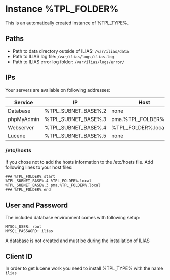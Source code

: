 # Instance %TPL_FOLDER%

This is an automatically created instance of %TPL_TYPE%.

## Paths

* Path to data directory outside of ILIAS: `/var/ilias/data`
* Path to ILIAS log file: `/var/ilias/logs/ilias.log`
* Path to ILIAS error log folder: `/var/ilias/logs/error/`

## IPs

Your servers are available on following addresses:

Service | IP | Host | Port
--- | --- | --- | ---
Database | %TPL_SUBNET_BASE%.2 | none | 3306
phpMyAdmin | %TPL_SUBNET_BASE%.3 | pma.%TPL_FOLDER%.local | 80
Webserver | %TPL_SUBNET_BASE%.4 | %TPL_FOLDER%.local | 80
Lucene | %TPL_SUBNET_BASE%.5 | none | 11111

### /etc/hosts

If you chose not to add the hosts information to the /etc/hosts file. Add following lines to your host files:

```
### %TPL_FOLDER% start
%TPL_SUBNET_BASE%.4 %TPL_FOLDER%.local
%TPL_SUBNET_BASE%.3 pma.%TPL_FOLDER%.local
### %TPL_FOLDER% end
```

## User and Password

The included database environment comes with following setup:

```
MYSQL_USER: root
MYSQL_PASSWORD: ilias
```

A database is not created and must be during the installation of ILIAS

## Client ID

In order to get lucene work you need to install %TPL_TYPE% with the name `ilias`
